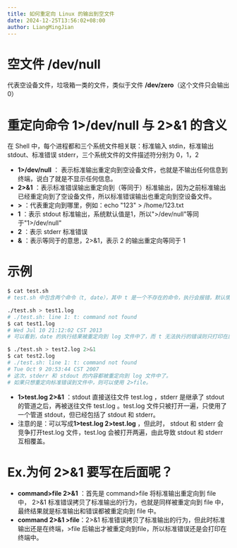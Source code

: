 ```yaml
---
title: 如何重定向 Linux 的输出到空文件
date: 2024-12-25T13:56:02+08:00
author: LiangMingJian
---
```


# 空文件 /dev/null 

代表空设备文件，垃圾箱一类的文件，类似于文件 **/dev/zero**（这个文件只会输出0）

# 重定向命令 1>/dev/null 与 2>&1 的含义

在 Shell 中，每个进程都和三个系统文件相关联：标准输入 stdin，标准输出 stdout、标准错误 stderr，三个系统文件的文件描述符分别为 0，1，2

- **1>/dev/null** ： 表示标准输出重定向到空设备文件，也就是不输出任何信息到终端，说白了就是不显示任何信息。
- **2>&1** ：表示标准错误输出重定向到（等同于）标准输出，因为之前标准输出已经重定向到了空设备文件，所以标准错误输出也重定向到空设备文件。
- **>** ：代表重定向到哪里，例如：echo "123" > /home/123.txt
- **1** ：表示 stdout 标准输出，系统默认值是1，所以">/dev/null"等同于"1>/dev/null"
- **2** ：表示 stderr 标准错误
- **&** ：表示等同于的意思，2>&1，表示 2 的输出重定向等同于 1

# 示例

```bash
$ cat test.sh
# test.sh 中包含两个命令（t, date），其中 t 是一个不存在的命令，执行会报错，默认情况下，错误会输出到 stderr。date 则能正确执行，并且输出时间信息，默认输出到 stdout

./test.sh > test1.log
# ./test.sh: line 1: t: command not found
$ cat test1.log
# Wed Jul 10 21:12:02 CST 2013
# 可以看到，date 的执行结果被重定向到 log 文件中了，而 t 无法执行的错误则只打印在屏幕上。

$ ./test.sh > test2.log 2>&1
$ cat test2.log
# ./test.sh: line 1: t: command not found
# Tue Oct 9 20:53:44 CST 2007
# 这次，stderr 和 stdout 的内容都被重定向到 log 文件中了。
# 如果只想重定向标准错误到文件中，则可以使用 2>file。
```

- **1>test.log 2>&1** ：stdout 直接送往文件 test.log ，stderr 是继承了 stdout 的管道之后，再被送往文件 test.log 。test.log 文件只被打开一遍，只使用了一个管道 stdout，但已经包括了 stdout 和 stderr。
- 注意的是：可以写成**1>test.log 2>test.log** ，但此时， stdout 和 stderr 会竞争打开test.log 文件，test.log 会被打开两遍，由此导致 stdout 和 stderr 互相覆盖。

# Ex.为何 2>&1 要写在后面呢？

- **command>file 2>&1** ：首先是 command>file 将标准输出重定向到 file 中， 2>&1 标准错误拷贝了标准输出的行为，也就是同样被重定向到 file 中，最终结果就是标准输出和错误都被重定向到 file 中。 
- **command 2>&1 >file**：2>&1 标准错误拷贝了标准输出的行为，但此时标准输出还是在终端，>file 后输出才被重定向到file，所以标准错误还是会打印在终端中。
